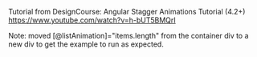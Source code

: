 Tutorial from DesignCourse: Angular Stagger Animations Tutorial (4.2+)
https://www.youtube.com/watch?v=h-bUT5BMQrI

Note: moved [@listAnimation]="items.length" from the container div to a new div to get the example to run as expected.
